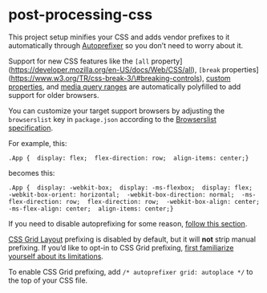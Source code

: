 # post-processing-css

This project setup minifies your CSS and adds vendor prefixes to it automatically through [Autoprefixer](https://github.com/postcss/autoprefixer) so you don’t need to worry about it.

Support for new CSS features like the `[all` property\](https://developer.mozilla.org/en-US/docs/Web/CSS/all), `[break` properties\](https://www.w3.org/TR/css-break-3/\#breaking-controls), [custom properties](https://developer.mozilla.org/en-US/docs/Web/CSS/Using_CSS_variables), and [media query ranges](https://www.w3.org/TR/mediaqueries-4/#range-context) are automatically polyfilled to add support for older browsers.

You can customize your target support browsers by adjusting the `browserslist` key in `package.json` according to the [Browserslist specification](https://github.com/browserslist/browserslist#readme).

For example, this:

    .App {  display: flex;  flex-direction: row;  align-items: center;}

becomes this:

    .App {  display: -webkit-box;  display: -ms-flexbox;  display: flex;  -webkit-box-orient: horizontal;  -webkit-box-direction: normal;  -ms-flex-direction: row;  flex-direction: row;  -webkit-box-align: center;  -ms-flex-align: center;  align-items: center;}

If you need to disable autoprefixing for some reason, [follow this section](https://github.com/postcss/autoprefixer#disabling).

[CSS Grid Layout](https://developer.mozilla.org/en-US/docs/Web/CSS/CSS_Grid_Layout) prefixing is disabled by default, but it will **not** strip manual prefixing. If you’d like to opt-in to CSS Grid prefixing, [first familiarize yourself about its limitations](https://github.com/postcss/autoprefixer#does-autoprefixer-polyfill-grid-layout-for-ie).

To enable CSS Grid prefixing, add `/* autoprefixer grid: autoplace */` to the top of your CSS file.
